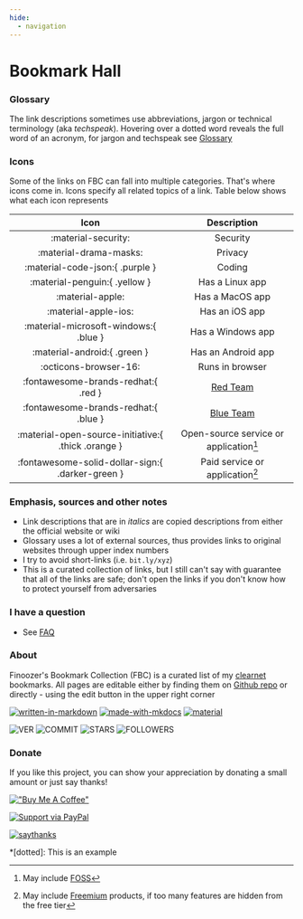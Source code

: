 ```yaml
---
hide:
  - navigation
---
```


# Bookmark Hall

### Glossary

The link descriptions sometimes use abbreviations, jargon or technical terminology (aka *techspeak*). Hovering over a dotted word reveals the full word of an acronym, for jargon and techspeak see [Glossary](glossary.md)

### Icons

Some of the links on FBC can fall into multiple categories. That's where icons come in. Icons specify all related topics of a link. Table below shows what each icon represents

|                        Icon                         |              Description               |
| :-------------------------------------------------: | :------------------------------------: |
|                 :material-security:                 |                Security                |
|               :material-drama-masks:                |                Privacy                 |
|           :material-code-json:{ .purple }           |                 Coding                 |
|            :material-penguin:{ .yellow }            |            Has a Linux app             |
|                  :material-apple:                   |            Has a MacOS app             |
|                :material-apple-ios:                 |             Has an iOS app             |
|        :material-microsoft-windows:{ .blue }        |           Has a Windows app            |
|            :material-android:{ .green }             |           Has an Android app           |
|                :octicons-browser-16:                |            Runs in browser             |
|         :fontawesome-brands-redhat:{ .red }         |    [Red Team](glossary.md#red-team)    |
|        :fontawesome-brands-redhat:{ .blue }         |   [Blue Team](glossary.md#blue-team)   |
| :material-open-source-initiative:{ .thick .orange } | Open-source service or application[^1] |
|  :fontawesome-solid-dollar-sign:{ .darker-green }   |    Paid service or application[^2]     |

### Emphasis, sources and other notes

 - Link descriptions that are in *italics* are copied descriptions from either the official website or wiki
 - Glossary uses a lot of external sources, thus provides links to original websites through upper index numbers
 - I try to avoid short-links (i.e. `bit.ly/xyz`)
 - This is a curated collection of links, but I still can't say with guarantee that all of the links are safe; don't open the links if you don't know how to protect yourself from adversaries 

### I have a question

 - See [FAQ](faq.md)

### About

Finoozer's Bookmark Collection (FBC) is a curated list of my [clearnet](glossary.md#clearnet) bookmarks. All pages are editable either by finding them on [Github repo](https://github.com/Finoozer/bookmark-collection) or directly - using the edit button in the upper right corner 

[![written-in-markdown](https://img.shields.io/badge/Written%20in-Markdown-blue)](http://commonmark.org)
[![made-with-mkdocs](https://img.shields.io/badge/Made%20with-MkDocs-blue)](https://www.mkdocs.org/)
[![material](https://img.shields.io/badge/MkDocs%20Theme-Material-red)](https://squidfunk.github.io/mkdocs-material/)

![VER](https://img.shields.io/github/v/release/Finoozer/bookmark-collection)
![COMMIT](https://img.shields.io/github/last-commit/Finoozer/bookmark-collection)
![STARS](https://img.shields.io/github/stars/Finoozer/bookmark-collection?style=social)
![FOLLOWERS](https://img.shields.io/github/followers/Finoozer?style=social)

### Donate

If you like this project, you can show your appreciation by donating a small amount or just say thanks!

[!["Buy Me A Coffee"](https://www.buymeacoffee.com/assets/img/custom_images/orange_img.png)](https://www.buymeacoffee.com/finoozer)

[![Support via PayPal](https://cdn.rawgit.com/twolfson/paypal-github-button/1.0.0/dist/button.svg)](https://paypal.me/finoozer)

[![saythanks](https://img.shields.io/badge/say-thanks-ff69b4.svg)](https://saythanks.io/to/Finoozer)


*[dotted]: This is an example
[^1]: May include [FOSS](glossary.md#foss)
[^2]: May include [Freemium](glossary.md#freemium) products, if too many features are hidden from the free tier